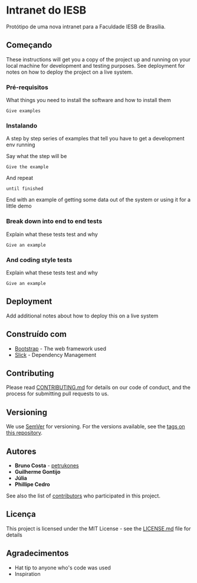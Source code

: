 # Intranet do IESB

Protótipo de uma nova intranet para a Faculdade IESB de Brasília.

## Começando

These instructions will get you a copy of the project up and running on your local machine for development and testing purposes. See deployment for notes on how to deploy the project on a live system.

### Pré-requisitos

What things you need to install the software and how to install them

```
Give examples
```

### Instalando

A step by step series of examples that tell you have to get a development env running

Say what the step will be

```
Give the example
```

And repeat

```
until finished
```

End with an example of getting some data out of the system or using it for a little demo

### Break down into end to end tests

Explain what these tests test and why

```
Give an example
```

### And coding style tests

Explain what these tests test and why

```
Give an example
```

## Deployment

Add additional notes about how to deploy this on a live system

## Construído com

* [Bootstrap](http://www.dropwizard.io/1.0.2/docs/) - The web framework used
* [Slick](https://maven.apache.org/) - Dependency Management

## Contributing

Please read [CONTRIBUTING.md](https://gist.github.com/PurpleBooth/b24679402957c63ec426) for details on our code of conduct, and the process for submitting pull requests to us.

## Versioning

We use [SemVer](http://semver.org/) for versioning. For the versions available, see the [tags on this repository](https://github.com/your/project/tags). 

## Autores

* **Bruno Costa** - [petrukones](https://github.com/petrukones)
* **Guilherme Gontijo**
* **Júlia**
* **Phillipe Cedro**

See also the list of [contributors](https://github.com/your/project/contributors) who participated in this project.

## Licença

This project is licensed under the MIT License - see the [LICENSE.md](LICENSE.md) file for details

## Agradecimentos

* Hat tip to anyone who's code was used
* Inspiration
